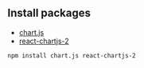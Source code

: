 ## Install packages

* [chart.js](https://www.npmjs.com/package/chart.js)
* [react-chartjs-2](https://www.npmjs.com/package/react-chartjs-2)

```bash
npm install chart.js react-chartjs-2
```